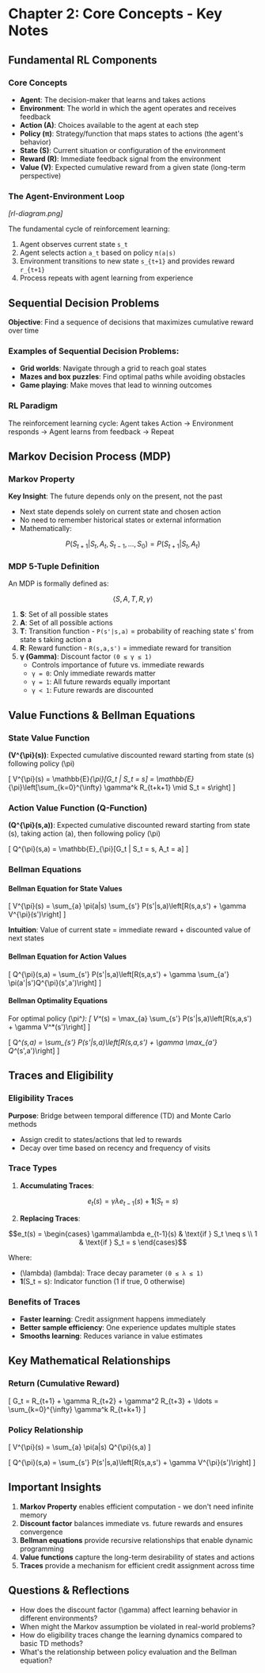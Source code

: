 # Chapter 2: Core Concepts - Key Notes

## Fundamental RL Components

### Core Concepts
- **Agent**: The decision-maker that learns and takes actions
- **Environment**: The world in which the agent operates and receives feedback
- **Action (A)**: Choices available to the agent at each step
- **Policy (π)**: Strategy/function that maps states to actions (the agent's behavior)
- **State (S)**: Current situation or configuration of the environment
- **Reward (R)**: Immediate feedback signal from the environment
- **Value (V)**: Expected cumulative reward from a given state (long-term perspective)

### The Agent-Environment Loop

*[rl-diagram.png]*

The fundamental cycle of reinforcement learning:
1. Agent observes current state `s_t`
2. Agent selects action `a_t` based on policy `π(a|s)`
3. Environment transitions to new state `s_{t+1}` and provides reward `r_{t+1}`
4. Process repeats with agent learning from experience

## Sequential Decision Problems

**Objective**: Find a sequence of decisions that maximizes cumulative reward over time

### Examples of Sequential Decision Problems:
- **Grid worlds**: Navigate through a grid to reach goal states
- **Mazes and box puzzles**: Find optimal paths while avoiding obstacles
- **Game playing**: Make moves that lead to winning outcomes

### RL Paradigm
The reinforcement learning cycle: Agent takes Action → Environment responds → Agent learns from feedback → Repeat

## Markov Decision Process (MDP)

### Markov Property
**Key Insight**: The future depends only on the present, not the past
- Next state depends solely on current state and chosen action
- No need to remember historical states or external information
- Mathematically: 

```math
P(S_{t+1} | S_t, A_t, S_{t-1}, \ldots, S_0) = P(S_{t+1} | S_t, A_t)
```

### MDP 5-Tuple Definition
An MDP is formally defined as: 

```math
\langle S, A, T, R, \gamma \rangle
```

1. **S**: Set of all possible states
2. **A**: Set of all possible actions  
3. **T**: Transition function - `P(s'|s,a)` = probability of reaching state s' from state s taking action a
4. **R**: Reward function - `R(s,a,s')` = immediate reward for transition
5. **γ (Gamma)**: Discount factor `(0 ≤ γ ≤ 1)`
   - Controls importance of future vs. immediate rewards
   - `γ = 0`: Only immediate rewards matter
   - `γ = 1`: All future rewards equally important
   - `γ < 1`: Future rewards are discounted

## Value Functions & Bellman Equations

### State Value Function
**\(V^{\pi}(s)\)**: Expected cumulative discounted reward starting from state \(s\) following policy \(\pi\)

\[
V^{\pi}(s) = \mathbb{E}_{\pi}[G_t | S_t = s] = \mathbb{E}_{\pi}\left[\sum_{k=0}^{\infty} \gamma^k R_{t+k+1} \mid S_t = s\right]
\]

### Action Value Function (Q-Function)
**\(Q^{\pi}(s,a)\)**: Expected cumulative discounted reward starting from state \(s\), taking action \(a\), then following policy \(\pi\)

\[
Q^{\pi}(s,a) = \mathbb{E}_{\pi}[G_t | S_t = s, A_t = a]
\]

### Bellman Equations

#### Bellman Equation for State Values
\[
V^{\pi}(s) = \sum_{a} \pi(a|s) \sum_{s'} P(s'|s,a)\left[R(s,a,s') + \gamma V^{\pi}(s')\right]
\]

**Intuition**: Value of current state = immediate reward + discounted value of next states

#### Bellman Equation for Action Values  
\[
Q^{\pi}(s,a) = \sum_{s'} P(s'|s,a)\left[R(s,a,s') + \gamma \sum_{a'} \pi(a'|s')Q^{\pi}(s',a')\right]
\]

#### Bellman Optimality Equations
For optimal policy \(\pi^*\):
\[
V^*(s) = \max_{a} \sum_{s'} P(s'|s,a)\left[R(s,a,s') + \gamma V^*(s')\right]
\]

\[
Q^*(s,a) = \sum_{s'} P(s'|s,a)\left[R(s,a,s') + \gamma \max_{a'} Q^*(s',a')\right]
\]

## Traces and Eligibility

### Eligibility Traces
**Purpose**: Bridge between temporal difference (TD) and Monte Carlo methods
- Assign credit to states/actions that led to rewards
- Decay over time based on recency and frequency of visits

### Trace Types
1. **Accumulating Traces**: 
```math
e_t(s) = \gamma\lambda e_{t-1}(s) + \mathbf{1}(S_t = s)
```

2. **Replacing Traces**: 
```math
e_t(s) = \begin{cases} 
\gamma\lambda e_{t-1}(s) & \text{if } S_t \neq s \\ 
1 & \text{if } S_t = s 
\end{cases}
```

Where:
- \(\lambda\) (lambda): Trace decay parameter `(0 ≤ λ ≤ 1)`
- **1**(S_t = s): Indicator function (1 if true, 0 otherwise)

### Benefits of Traces
- **Faster learning**: Credit assignment happens immediately
- **Better sample efficiency**: One experience updates multiple states
- **Smooths learning**: Reduces variance in value estimates

## Key Mathematical Relationships

### Return (Cumulative Reward)
\[
G_t = R_{t+1} + \gamma R_{t+2} + \gamma^2 R_{t+3} + \ldots = \sum_{k=0}^{\infty} \gamma^k R_{t+k+1}
\]

### Policy Relationship
\[
V^{\pi}(s) = \sum_{a} \pi(a|s) Q^{\pi}(s,a)
\]

\[
Q^{\pi}(s,a) = \sum_{s'} P(s'|s,a)\left[R(s,a,s') + \gamma V^{\pi}(s')\right]
\]

## Important Insights

1. **Markov Property** enables efficient computation - we don't need infinite memory
2. **Discount factor** balances immediate vs. future rewards and ensures convergence
3. **Bellman equations** provide recursive relationships that enable dynamic programming
4. **Value functions** capture the long-term desirability of states and actions
5. **Traces** provide a mechanism for efficient credit assignment across time

## Questions & Reflections

- How does the discount factor \(\gamma\) affect learning behavior in different environments?
- When might the Markov assumption be violated in real-world problems?
- How do eligibility traces change the learning dynamics compared to basic TD methods?
- What's the relationship between policy evaluation and the Bellman equation?